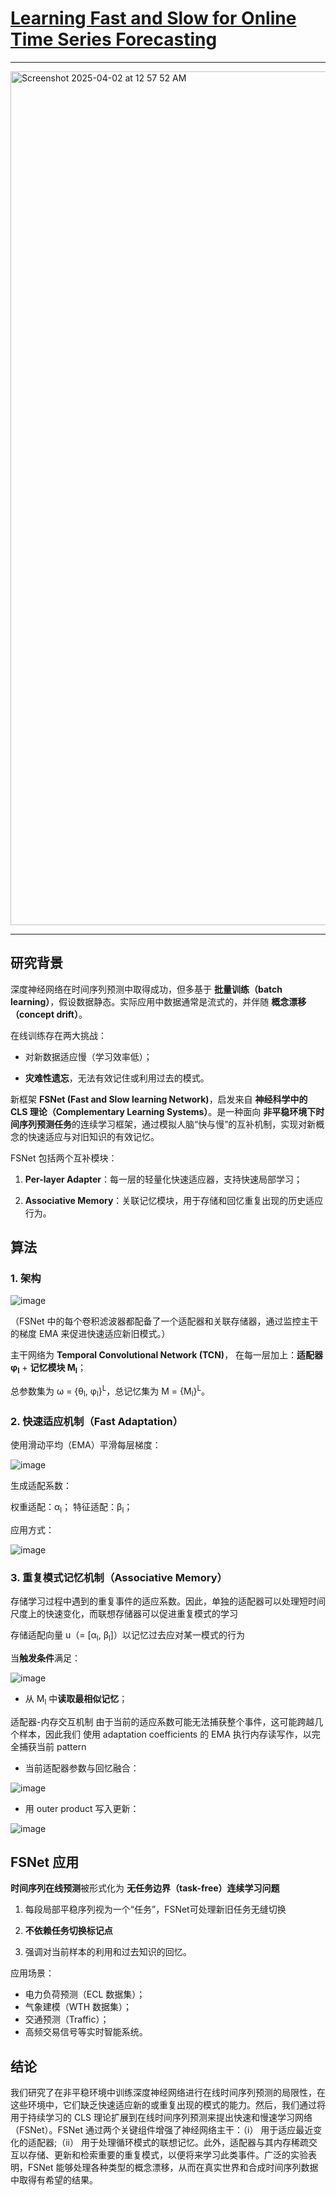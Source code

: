 
# [Learning Fast and Slow for Online Time Series Forecasting](https://arxiv.org/abs/2202.11672)

----

<img width="1366" alt="Screenshot 2025-04-02 at 12 57 52 AM" src="https://github.com/user-attachments/assets/fb593fc1-5936-4cc9-906b-daed785c88ef" />

-----

## 研究背景

深度神经网络在时间序列预测中取得成功，但多基于 **批量训练（batch learning）**，假设数据静态。实际应用中数据通常是流式的，并伴随 **概念漂移（concept drift）**。

在线训练存在两大挑战：

- 对新数据适应慢（学习效率低）；

- **灾难性遗忘**，无法有效记住或利用过去的模式。

新框架 **FSNet (Fast and Slow learning Network)**，启发来自 **神经科学中的 CLS 理论（Complementary Learning Systems）**。是一种面向 **非平稳环境下时间序列预测任务**的连续学习框架，通过模拟人脑“快与慢”的互补机制，实现对新概念的快速适应与对旧知识的有效记忆。

FSNet 包括两个互补模块：

1. **Per-layer Adapter**：每一层的轻量化快速适应器，支持快速局部学习；

2. **Associative Memory**：关联记忆模块，用于存储和回忆重复出现的历史适应行为。

## 算法

### 1. 架构

![image](https://github.com/user-attachments/assets/a81b54fe-2fb4-48ed-b910-03b034a70fef)

（FSNet 中的每个卷积滤波器都配备了一个适配器和关联存储器，通过监控主干的梯度 EMA 来促进快速适应新旧模式。）

主干网络为 **Temporal Convolutional Network (TCN)**， 在每一层加上：**适配器 φ<sub>l</sub>** + **记忆模块 M<sub>l</sub>**；

总参数集为 ω = {θ<sub>l</sub>, φ<sub>l</sub>}<sup>L</sup>，总记忆集为 M = {M<sub>l</sub>}<sup>L</sup>。

### 2. 快速适应机制（Fast Adaptation）

使用滑动平均（EMA）平滑每层梯度：  

![image](https://github.com/user-attachments/assets/71ff4113-1926-4e4a-8d69-8361b410d162)

生成适配系数：

权重适配：α<sub>l</sub>；
特征适配：β<sub>l</sub>；

应用方式：

![image](https://github.com/user-attachments/assets/fd7777ef-8cb5-476e-a2c9-42fa30f8691b)

### 3. 重复模式记忆机制（Associative Memory）

存储学习过程中遇到的重复事件的适应系数。因此，单独的适配器可以处理短时间尺度上的快速变化，而联想存储器可以促进重复模式的学习

存储适配向量 u（= [α<sub>l</sub>, β<sub>l</sub>]）以记忆过去应对某一模式的行为

当**触发条件**满足：

![image](https://github.com/user-attachments/assets/77cb54a1-2a15-4361-8623-b023ef4c0cdd)

- 从 M<sub>l</sub> 中**读取最相似记忆**；

适配器-内存交互机制 由于当前的适应系数可能无法捕获整个事件，这可能跨越几个样本，因此我们 使用 adaptation coefficients 的 EMA 执行内存读写作，以完全捕获当前 pattern

- 当前适配器参数与回忆融合：  

![image](https://github.com/user-attachments/assets/fc062fd1-4e88-4c33-8d52-f86979077482)

- 用 outer product 写入更新：  

![image](https://github.com/user-attachments/assets/4e4cd487-e90e-40b7-af7b-4e1726f946b0)

## FSNet 应用

**时间序列在线预测**被形式化为 **无任务边界（task-free）连续学习问题**

1. 每段局部平稳序列视为一个“任务”，FSNet可处理新旧任务无缝切换

2. **不依赖任务切换标记点**

3. 强调对当前样本的利用和过去知识的回忆。

应用场景： 
- 电力负荷预测（ECL 数据集）；
- 气象建模（WTH 数据集）；
- 交通预测（Traffic）；
- 高频交易信号等实时智能系统。

## 结论

我们研究了在非平稳环境中训练深度神经网络进行在线时间序列预测的局限性，在这些环境中，它们缺乏快速适应新的或重复出现的模式的能力。然后，我们通过将用于持续学习的 CLS 理论扩展到在线时间序列预测来提出快速和慢速学习网络 （FSNet）。FSNet 通过两个关键组件增强了神经网络主干：（i） 用于适应最近变化的适配器;（ii） 用于处理循环模式的联想记忆。此外，适配器与其内存稀疏交互以存储、更新和检索重要的重复模式，以便将来学习此类事件。广泛的实验表明，FSNet 能够处理各种类型的概念漂移，从而在真实世界和合成时间序列数据中取得有希望的结果。


